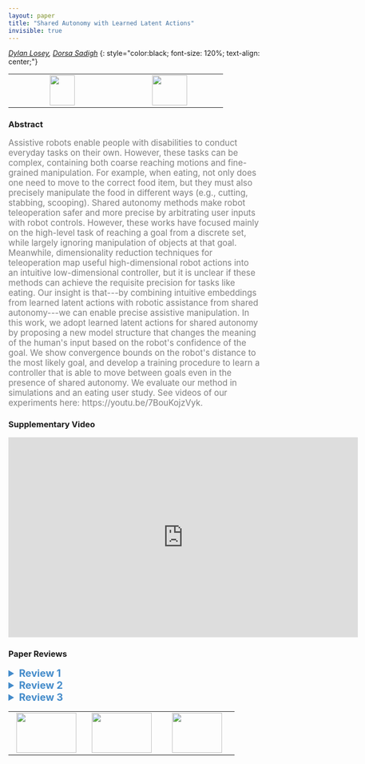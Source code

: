 ```yaml
---
layout: paper
title: "Shared Autonomy with Learned Latent Actions"
invisible: true
---
```

*[Dylan Losey](http://dylanlosey.com/),  [Dorsa Sadigh](https://dorsa.fyi/)*
{: style="color:black; font-size: 120%; text-align: center;"}

<table width="20%"> <tr>
<td style="width: 20%; text-align: center;"><a href="http://www.roboticsproceedings.org/rss16/p011.pdf"><img src="{{ site.baseurl }}/images/paper_link.png"
width = "50"  height = "60"/> </a> </td>

<td style="width: 20%; text-align: center;"><a href="nan"><img src="{{ site.baseurl }}/images/pheedloop_link.png"
width = "70"  height = "60"/> </a> </td>

</tr></table>

### Abstract
<html><p style="color:gray; font-size: 120%; text-align: justified;">
Assistive robots enable people with disabilities to conduct everyday tasks on their own. However, these tasks can be complex, containing both coarse reaching motions and fine-grained manipulation. For example, when eating, not only does one need to move to the correct food item, but they must also precisely manipulate the food in different ways (e.g., cutting, stabbing, scooping). Shared autonomy methods make robot teleoperation safer and more precise by arbitrating user inputs with robot controls. However, these works have focused mainly on the high-level task of reaching a goal from a discrete set, while largely ignoring manipulation of objects at that goal. Meanwhile, dimensionality reduction techniques for teleoperation map useful high-dimensional robot actions into an intuitive low-dimensional controller, but it is unclear if these methods can achieve the requisite precision for tasks like eating. Our insight is that---by combining intuitive embeddings from learned latent actions with robotic assistance from shared autonomy---we can enable precise assistive manipulation. In this work, we adopt learned latent actions for shared autonomy by proposing a new model structure that changes the meaning of the human's input based on the robot's confidence of the goal. We show convergence bounds on the robot's distance to the most likely goal, and develop a training procedure to learn a controller that is able to move between goals even in the presence of shared autonomy. We evaluate our method in simulations and an eating user study. See videos of our experiments here: https://youtu.be/7BouKojzVyk.
</p></html>

### Supplementary Video
<iframe width="700" height="400" src="https://www.youtube.com/embed/7BouKojzVyk " frameborder="0" allow="accelerometer; autoplay; encrypted-media; gyroscope; picture-in-picture" allowfullscreen></iframe>

### Paper Reviews
<details><summary style="font-size:20px; color:#438BCA; cursor: pointer;"><b> Review 1</b></summary>
<p style="color:gray; font-size: 120%; text-align: justified; white-space: pre-line">
Overall, this paper is well-written and makes a significant contribution with solid evaluation.  The main weakness of this paper as written is that it doesn't provide a good sense of its own limitations (perhaps because the authors decided to eliminate a discussion section in favor of including more results).  In combination with the confusing use of the terms "goal" and "preference", this means that the authors are effectively substantially overstating the generality of the work in almost every section.  More detail on a few key examples of this:


1. As mentioned above, the goals vs preferences language is quite confusing -- and it doesn't really make the distinction the authors want it to.  The example is also confusing, since a task like "cut off a piece of tofu and pick it up with the fork" could either be discrete options (cut vs. stab vs. lift) or it could be the kind of continuous motion that I think the authors are trying to talk about, and a task like "reach the tofu" could be discrete options (as the authors intend) but could also involve continuous preference (for example moving along an arc to avoid knocking over a glass of water).  Perhaps the authors mean something closer to the target of the motion and the shape of the motion? Overall, I would say the way that the authors describe their work in terms of "goals" and "preferences" feels like an over-reach.

2. As far as I can tell, this paper does not include any input from or testing with users with disabilities.  Not every technical paper needs to take a fully participatory design approach, but it's bad form to not even mention this as a limitation (if nothing else, it means that the subjective results need to be taken with a grain of salt).  The authors need to at the very least include a discussion of how things might change if evaluated with target users.  As a start, consider how things might change with:
- participants who use a wheelchair mounted arm full-time and are therefore extremely expert
- participants who have limited ability to provide input (for example, who find it easier to move a joystick in one direction than another)
- disabled participants who are particularly sensitive to having their autonomy curtailed
- participants who are familiar with one method of controlling the arm (e.g., mode-switching) and are given this new method
- participants with multiple disabilities (e.g., low vision or cognitive impairments)
Alternatively, if I have misunderstood, then the authors should provide significantly more detail on the profile of the participants (what type of disability, their level of familiarity with assistive arms, etc.).


3. I found the description of the remapping function to be a bit glib; it makes sense that you can change reference frame for many physical manipulation actions, but the authors should provide more description of the limitations of this approach. For example, how would you know how to remap from opening a door (side hinge) to opening an oven (bottom hinge)? Remapping from picking up an espresso cup to picking up a large coffee mug? For a remapping more complicated than the location of an object this is not a trivial problem (arguably, this type of affordance remapping/transfer learning is still an open problem in robotics).

Minor comments and questions:

What were the demonstrations for the simulated reaching task? Was there a set of reaching demonstrations for one object that were then remapped to the different goals?  Or were there demonstrations provided for each target?

University name is included in study description.

</p> </details>

<details><summary style="font-size:20px; color:#438BCA; cursor: pointer;"><b> Review 2</b></summary>
<p style="color:gray; font-size: 120%; text-align: justified; white-space: pre-line">


This is an interesting paper presenting solid work, and contains many well-thought-through aspects of assistive teleoperation for reaching and grasping tasks. I liked the breadth of the presentation, which included a good motivation, new computational methods, and two kinds of analysis. The paper is also well written and the Figures are clear. 

The authors make a convincing case that their method of switching control modes based on the confidence of the coarse shared autonomy is useful and beneficial for successful assisted teleoperation. I do not have major comments on this paper. 

In terms of clarity, I would recommend better distinguishing the so-called "Goals" from "Preferences". In the second half of the paper, it is not always clear if the goals of the controller include the "preferences" or just the "goals". Moreover, do preferences have a temporal aspect to them or are they static orientations, as it sometimes seems in the evaluation part of the paper. Revising this for more clarity would help readers. 

The user study has quite a small sample. This is understandable, since the main contribution of this work is the method and algorithm. Still, a remark on the statistical limitation of such a small sample is necessary. 

Finally, authors could have done a better job anonymizing. A central citation is to an unpublished ArXiv paper that is quite similar to the submission. 
</p> </details>

<details><summary style="font-size:20px; color:#438BCA; cursor: pointer;"><b> Review 3</b></summary>
<p style="color:gray; font-size: 120%; text-align: justified; white-space: pre-line">
Summary:
This work proposes an approach that enables robots to reach high-level goals as well as adapt to human preferences. They combine shared autonomy and latent actions so that humans can provide inputs with different meanings (e.g., move towards the left or right vs. adjust the fork orientation). The authors include a theoretical analysis on the robot’s convergence to the human’s goal and the robot’s adaptation to changing and new goals. Experiments on both a simulated robot and a real robot show that both latent actions and shared autonomy together lead to higher efficiency on the task. The authors also conduct a user study to determine how the method works with real human users. They found that the time taken to complete the task was lowest for their method LA+SA and users were most comfortable when the robot used their approach.

Originality:
I think the method is quite novel as it allows a human to provide input with different meaning, even with the same joystick control. The work also provides multiple perspectives on the problem: a formulation of the problem, theoretical analysis, simulation experiments, real robot experiments, and a user study. This makes the work have an original and holistic perspective on the problem, considering the mathematical side as well as the human-robot interaction side.

Clarity:
The paper was very well-written. The figures were nicely done and refined. The contributions were laid out clearly in the beginning. The hypotheses for the user study were clearly written. Overall, well-done!

Quality:
The quality of the paper is quite strong. The authors provided a nice theoretical analysis. They also varied several knobs in the simulation experiments, including human rationality, when the human changes goals in the task, fast vs. slow learner, etc. I particularly appreciated the user study, as many works stop at simulated experiments. It was encouraging to see that the time taken was reduced and that participants reported more positively for their condition.

Significance:
The work is significant and would be of great use for the community to think about how human input can be used in different ways to guide a robot towards high-level goals as well as low-level preferences.

Other comments:
- How do the demonstrations have the belief included? It seemed like the demonstrations would be provided before the robot starts interacting with the human.
- Why are the beta values for the real robot experiments different from the beta values for the simulation robot experiments? If this was a purposeful decision, it would be good to know why.
- In section V.D, there’s a small typo (a equivalent → an equivalent).
- The right figure of Figure 8 is missing the “LA+SA” label.
- The fit in Figure 5 doesn’t look linear. Could you please clarify?
- It was a little hard to understand the left side of Figure 6. There are two “scoop in icing” images in the first row. Also, why does “stab morsel” and “dip in rice” have lower preference alignment than “scoop in icing”? 

Overall, it’s a really interesting and well-polished paper!
</p> </details>

<table width="100%"><tr><td style="width: 30%; text-align: center;"><a href="{{ site.baseurl }}/program/papers/10"> <img src="{{ site.baseurl }}/images/previous_icon.png" width = "120"  height = "80"/> </a> </td>

<td style="width: 30%; text-align: center;"><a href="{{ site.baseurl }}/program/papers"> <img src="{{ site.baseurl }}/images/overview_icon.png" width = "120"  height = "80"/> </a> </td> 

<td style="width: 30%; text-align: center;"><a href="{{ site.baseurl }}/program/papers/12"> <img src="{{ site.baseurl }}/images/next_icon.png" width = "100"  height = "80"/> </a> </td> 

</tr></table>

